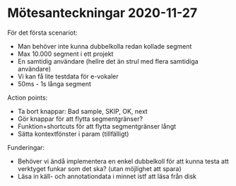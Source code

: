 # Mötesanteckningar 2020-11-27

För det första scenariot:
* Man behöver inte kunna dubbelkolla redan kollade segment
* Max 10.000 segment i ett projekt
* En samtidig användare (hellre det än strul med flera samtidiga användare)
* Vi kan få lite testdata för e-vokaler
* 50ms - 1s långa segment

Action points:
* Ta bort knappar: Bad sample, SKIP, OK, next
* Gör knappar för att flytta segmentgränser?
* Funktion+shortcuts för att flytta segmentgränser långt
* Sätta kontextfönster i param (tillfälligt)

Funderingar:
* Behöver vi ändå implementera en enkel dubbelkoll för att kunna testa att verktyget funkar som det ska? (utan möjlighet att spara)
* Läsa in käll- och annotationdata i minnet istf att läsa från disk
